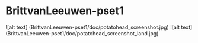 # BrittvanLeeuwen-pset1

![alt text] (BrittvanLeeuwen-pset1/doc/potatohead_screenshot.jpg)
![alt text] (BrittvanLeeuwen-pset1/doc/potatohead_screenshot_land.jpg)
